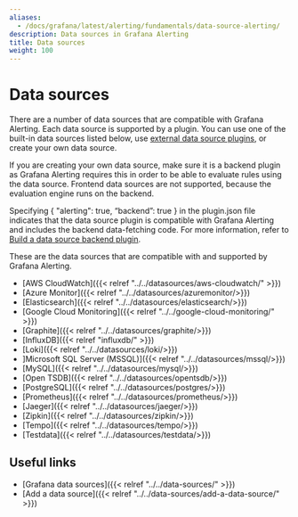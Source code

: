 ```yaml
---
aliases:
  - /docs/grafana/latest/alerting/fundamentals/data-source-alerting/
description: Data sources in Grafana Alerting
title: Data sources
weight: 100
---
```


# Data sources

There are a number of data sources that are compatible with Grafana Alerting. Each data source is supported by a plugin. You can use one of the built-in data sources listed below, use [external data source plugins](https://grafana.com/grafana/plugins/?type=datasource), or create your own data source.

If you are creating your own data source, make sure it is a backend plugin as Grafana Alerting requires this in order to be able to evaluate rules using the data source. Frontend data sources are not supported, because the evaluation engine runs on the backend.

Specifying { "alerting": true, “backend”: true } in the plugin.json file indicates that the data source plugin is compatible with Grafana Alerting and includes the backend data-fetching code. For more information, refer to [Build a data source backend plugin](https://grafana.com/tutorials/build-a-data-source-backend-plugin/).

These are the data sources that are compatible with and supported by Grafana Alerting.

- [AWS CloudWatch]({{< relref "../../datasources/aws-cloudwatch/" >}})
- [Azure Monitor]({{< relref "../../datasources/azuremonitor/>}})
- [Elasticsearch]({{< relref "../../datasources/elasticsearch/>}})
- [Google Cloud Monitoring]({{< relref "../../google-cloud-monitoring/" >}})
- [Graphite]({{< relref "../../datasources/graphite/>}})
- [InfluxDB]({{< relref "influxdb/" >}})
- [Loki]({{< relref "../../datasources/loki/>}})
- ]Microsoft SQL Server (MSSQL)]({{< relref "../../datasources/mssql/>}})
- [MySQL]({{< relref "../../datasources/mysql/>}})
- [Open TSDB]({{< relref "../../datasources/opentsdb/>}})
- [PostgreSQL]({{< relref "../../datasources/postgres/>}})
- [Prometheus]({{< relref "../../datasources/prometheus/>}})
- [Jaeger]({{< relref "../../datasources/jaeger/>}})
- [Zipkin]({{< relref "../../datasources/zipkin/>}})
- [Tempo]({{< relref "../../datasources/tempo/>}})
- [Testdata]({{< relref "../../datasources/testdata/>}})

## Useful links

- [Grafana data sources]({{< relref "../../data-sources/" >}})
- [Add a data source]({{< relref "../../data-sources/add-a-data-source/" >}})
